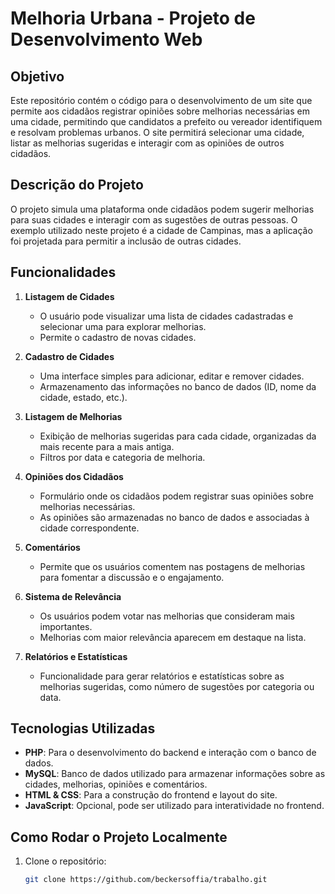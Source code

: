 # Melhoria Urbana - Projeto de Desenvolvimento Web

## Objetivo

Este repositório contém o código para o desenvolvimento de um site que permite aos cidadãos registrar opiniões sobre melhorias necessárias em uma cidade, permitindo que candidatos a prefeito ou vereador identifiquem e resolvam problemas urbanos. O site permitirá selecionar uma cidade, listar as melhorias sugeridas e interagir com as opiniões de outros cidadãos.

## Descrição do Projeto

O projeto simula uma plataforma onde cidadãos podem sugerir melhorias para suas cidades e interagir com as sugestões de outras pessoas. O exemplo utilizado neste projeto é a cidade de Campinas, mas a aplicação foi projetada para permitir a inclusão de outras cidades.

## Funcionalidades

1. **Listagem de Cidades**
   - O usuário pode visualizar uma lista de cidades cadastradas e selecionar uma para explorar melhorias.
   - Permite o cadastro de novas cidades.
   
2. **Cadastro de Cidades**
   - Uma interface simples para adicionar, editar e remover cidades.
   - Armazenamento das informações no banco de dados (ID, nome da cidade, estado, etc.).
   
3. **Listagem de Melhorias**
   - Exibição de melhorias sugeridas para cada cidade, organizadas da mais recente para a mais antiga.
   - Filtros por data e categoria de melhoria.
   
4. **Opiniões dos Cidadãos**
   - Formulário onde os cidadãos podem registrar suas opiniões sobre melhorias necessárias.
   - As opiniões são armazenadas no banco de dados e associadas à cidade correspondente.

5. **Comentários**
   - Permite que os usuários comentem nas postagens de melhorias para fomentar a discussão e o engajamento.

6. **Sistema de Relevância**
   - Os usuários podem votar nas melhorias que consideram mais importantes.
   - Melhorias com maior relevância aparecem em destaque na lista.

7. **Relatórios e Estatísticas**
   - Funcionalidade para gerar relatórios e estatísticas sobre as melhorias sugeridas, como número de sugestões por categoria ou data.

## Tecnologias Utilizadas

- **PHP**: Para o desenvolvimento do backend e interação com o banco de dados.
- **MySQL**: Banco de dados utilizado para armazenar informações sobre as cidades, melhorias, opiniões e comentários.
- **HTML & CSS**: Para a construção do frontend e layout do site.
- **JavaScript**: Opcional, pode ser utilizado para interatividade no frontend.

## Como Rodar o Projeto Localmente

1. Clone o repositório:
   ```bash
   git clone https://github.com/beckersoffia/trabalho.git
